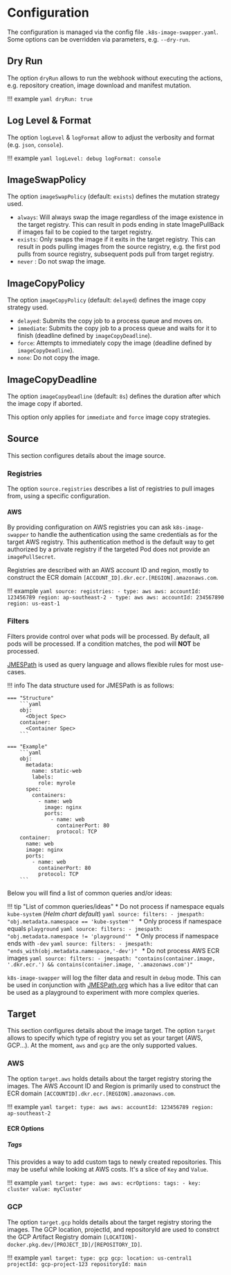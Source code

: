 # Configuration

The configuration is managed via the config file `.k8s-image-swapper.yaml`.
Some options can be overridden via parameters, e.g. `--dry-run`.

## Dry Run

The option `dryRun` allows to run the webhook without executing the actions, e.g. repository creation,
image download and manifest mutation.

!!! example
    ```yaml
    dryRun: true
    ```

## Log Level & Format

The option `logLevel` & `logFormat` allow to adjust the verbosity and format (e.g. `json`, `console`).

!!! example
    ```yaml
    logLevel: debug
    logFormat: console
    ```

## ImageSwapPolicy

The option `imageSwapPolicy` (default: `exists`) defines the mutation strategy used.

* `always`: Will always swap the image regardless of the image existence in the target registry.
            This can result in pods ending in state ImagePullBack if images fail to be copied to the target registry.
* `exists`: Only swaps the image if it exits in the target registry.
            This can result in pods pulling images from the source registry, e.g. the first pod pulls
            from source registry, subsequent pods pull from target registry.
* `never` : Do not swap the image.

## ImageCopyPolicy

The option `imageCopyPolicy` (default: `delayed`) defines the image copy strategy used.

* `delayed`: Submits the copy job to a process queue and moves on.
* `immediate`: Submits the copy job to a process queue and waits for it to finish (deadline defined by `imageCopyDeadline`).
* `force`: Attempts to immediately copy the image (deadline defined by `imageCopyDeadline`).
* `none`: Do not copy the image.

## ImageCopyDeadline

The option `imageCopyDeadline` (default: `8s`) defines the duration after which the image copy if aborted.

This option only applies for `immediate` and `force` image copy strategies.


## Source

This section configures details about the image source.

### Registries

The option `source.registries` describes a list of registries to pull images from, using a specific configuration.

#### AWS

By providing configuration on AWS registries you can ask `k8s-image-swapper` to handle the authentication using the same credentials as for the target AWS registry.
This authentication method is the default way to get authorized by a private registry if the targeted Pod does not provide an `imagePullSecret`.

Registries are described with an AWS account ID and region, mostly to construct the ECR domain `[ACCOUNT_ID].dkr.ecr.[REGION].amazonaws.com`.

!!! example
    ```yaml
    source:
      registries:
        - type: aws
          aws:
            accountId: 123456789
            region: ap-southeast-2
        - type: aws
          aws:
            accountId: 234567890
            region: us-east-1
    ```
### Filters

Filters provide control over what pods will be processed.
By default, all pods will be processed.
If a condition matches, the pod will **NOT** be processed.

[JMESPath](https://jmespath.org/) is used as query language and allows flexible rules for most use-cases.

!!! info
    The data structure used for JMESPath is as follows:

    === "Structure"
        ```yaml
        obj:
          <Object Spec>
        container:
          <Container Spec>
        ```

    === "Example"
        ```yaml
        obj:
          metadata:
            name: static-web
            labels:
              role: myrole
          spec:
            containers:
              - name: web
                image: nginx
                ports:
                  - name: web
                    containerPort: 80
                    protocol: TCP
        container:
          name: web
          image: nginx
          ports:
            - name: web
              containerPort: 80
              protocol: TCP
        ```

Below you will find a list of common queries and/or ideas:

!!! tip "List of common queries/ideas"
    * Do not process if namespace equals `kube-system` (_Helm chart default_)
      ```yaml
      source:
        filters:
          - jmespath: "obj.metadata.namespace == 'kube-system'"
      ```
    *  Only process if namespace equals `playground`
       ```yaml
       source:
         filters:
           - jmespath: "obj.metadata.namespace != 'playground'"
       ```
    * Only process if namespace ends with `-dev`
      ```yaml
      source:
        filters:
          - jmespath: "ends_with(obj.metadata.namespace,'-dev')"
      ```
    * Do not process AWS ECR images
      ```yaml
      source:
        filters:
          - jmespath: "contains(container.image, '.dkr.ecr.') && contains(container.image, '.amazonaws.com')"
      ```

`k8s-image-swapper` will log the filter data and result in `debug` mode.
This can be used in conjunction with [JMESPath.org](https://jmespath.org/) which
has a live editor that can be used as a playground to experiment with more complex queries.

## Target

This section configures details about the image target.
The option `target` allows to specify which type of registry you set as your target (AWS, GCP...).
At the moment, `aws` and `gcp` are the only supported values.

### AWS

The option `target.aws` holds details about the target registry storing the images.
The AWS Account ID and Region is primarily used to construct the ECR domain `[ACCOUNTID].dkr.ecr.[REGION].amazonaws.com`.

!!! example
    ```yaml
    target:
      type: aws
      aws:
        accountId: 123456789
        region: ap-southeast-2
    ```

#### ECR Options

##### Tags

This provides a way to add custom tags to newly created repositories. This may be useful while looking at AWS costs.
It's a slice of `Key` and `Value`.

!!! example
    ```yaml
    target:
      type: aws
      aws:
        ecrOptions:
          tags:
            - key: cluster
              value: myCluster
    ```

### GCP

The option `target.gcp` holds details about the target registry storing the images.
The GCP location, projectId, and repositoryId are used to constrct the GCP Artifact Registry domain `[LOCATION]-docker.pkg.dev/[PROJECT_ID]/[REPOSITORY_ID]`.

!!! example
    ```yaml
    target:
      type: gcp
      gcp:
        location: us-central1
        projectId: gcp-project-123
        repositoryId: main
    ```
